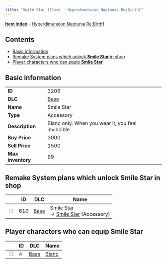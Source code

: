 ```yaml
---
title: "Smile Star (Item) - Hyperdimension Neptunia Re;Birth1"
---
```


[**Item Index**](/neptunia/rb1/item/index.html) - [Hyperdimension Neptunia Re;Birth1](/neptunia/rb1)

## Contents

- [Basic information](#basic-information)
- [Remake System plans which unlock **Smile Star** in shop](#remake-system-plans-which-unlock-smile-star-in-shop)
- [Player characters who can equip **Smile Star**](#player-characters-who-can-equip-smile-star)

## Basic information

|   |   |
| -- | -- |
| **ID** | 3206 |
| **DLC** | [Base](/neptunia/rb1/dlc/1-base.html) |
| **Name** | Smile Star |
| **Type** | Accessory |
| **Description** | Blanc only. When you wear it, you feel invincible. |
| **Buy Price** | 3000 |
| **Sell Price** | 1500 |
| **Max inventory** | 99 |

## Remake System plans which unlock **Smile Star** in shop

|    | ID | DLC | Name |
| -- | -- | --- | ---- |
| <input type="checkbox" id="rb1-remake-1-610" class="trackbox" /> | 610 | [Base](/neptunia/rb1/dlc/1-base.html) | [Smile Star](/neptunia/rb1/remake/1-610-smile-star.html)<br />→ [Smile Star](/neptunia/rb1/item/1-3206-smile-star.html) (Accessory) |

## Player characters who can equip **Smile Star**

|    | ID | DLC | Name |
| -- | -- | --- | ---- |
| <input type="checkbox" id="rb1-player-1-4" class="trackbox" /> | 4 | [Base](/neptunia/rb1/dlc/1-base.html) | [Blanc](/neptunia/rb1/player/1-4-blanc.html) |
